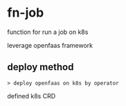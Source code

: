 # fn-job
function for run a job on k8s 

leverage openfaas framework


## deploy method

    > deploy openfaas on k8s by operator 

defined k8s CRD



